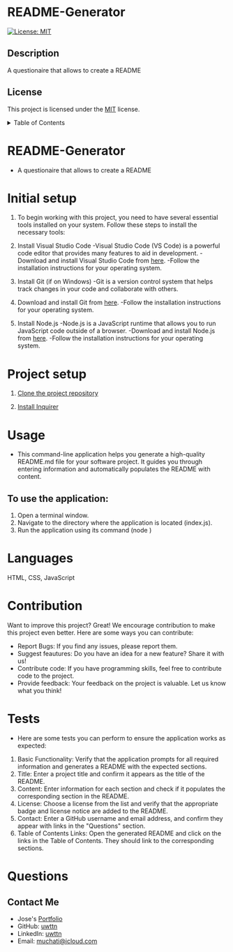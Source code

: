 # README-Generator

  [![License: MIT](https://img.shields.io/badge/License-MIT-blue.svg)](https://opensource.org/licenses/MIT)

   ## Description
  A questionaire that allows to create a README

  ## License
  This project is licensed under the [MIT](https://opensource.org/licenses/MIT) license.

<details>
<summary>Table of Contents</summary>

* [Title](#README-Generator) 
* [Initial Setup](#initial-setup)
* [Project Setup](#project-setup)
* [Languages](#languages)
* [Usage](#usage)
* [Contribution](#contribution)
* [Questions](#questions)

</details>

# README-Generator
- A questionaire that allows to create a README

# Initial setup

1. To begin working with this project, you need to have several essential tools installed on your system. Follow these steps to install the necessary tools:

2. Install Visual Studio Code
-Visual Studio Code (VS Code) is a powerful code editor that provides many features to aid in development.
-Download and install Visual Studio Code from [here](https://code.visualstudio.com/Download).
-Follow the installation instructions for your operating system.

3. Install Git (if on Windows)
-Git is a version control system that helps track changes in your code and collaborate with others.

4. Download and install Git from [here](https://git-scm.com/downloads).
-Follow the installation instructions for your operating system.

5. Install Node.js
-Node.js is a JavaScript runtime that allows you to run JavaScript code outside of a browser.
-Download and install Node.js from [here](https://nodejs.org/en).
-Follow the installation instructions for your operating system.

# Project setup

1. [Clone the project repository](https://docs.github.com/en/repositories/creating-and-managing-repositories/cloning-a-repository)

2. [Install Inquirer](https://www.npmjs.com/package/inquirer/v/8.2.4)

# Usage
- This command-line application helps you generate a high-quality README.md file for your software project. It guides you through entering information and automatically populates the README with content.

## To use the application:
1. Open a terminal window.
2. Navigate to the directory where the application is located (index.js).
3. Run the application using its command (node <filepath>)

# Languages
HTML, CSS, JavaScript

# Contribution
Want to improve this project? Great! We encourage contribution to make this project even better. Here are some ways you can contribute:
- Report Bugs: If you find any issues, please report them.
- Suggest feautures: Do you have an idea for a new feature? Share it with us!
- Contribute code: If you have programming skills, feel free to contribute code to the project.
- Provide feedback: Your feedback on the project is valuable. Let us know what you think!

# Tests
- Here are some tests you can perform to ensure the application works as expected:
1. Basic Functionality: Verify that the application prompts for all required information and generates a README with the expected sections.
2. Title: Enter a project title and confirm it appears as the title of the README.
3. Content: Enter information for each section and check if it populates the corresponding section in the README.
4. License: Choose a license from the list and verify that the appropriate badge and license notice are added to the README.
5. Contact: Enter a GitHub username and email address, and confirm they appear with links in the "Questions" section.
6. Table of Contents Links: Open the generated README and click on the links in the Table of Contents. They should link to the corresponding sections.


# Questions
## Contact Me

- Jose's [Portfolio](https://uwttn.github.io/portfolio/)
- GitHub: [uwttn](https://github.com/uwttn)
- LinkedIn: [uwttn](https://www.linkedin.com/in/uwttn)
- Email: muchati@icloud.com
